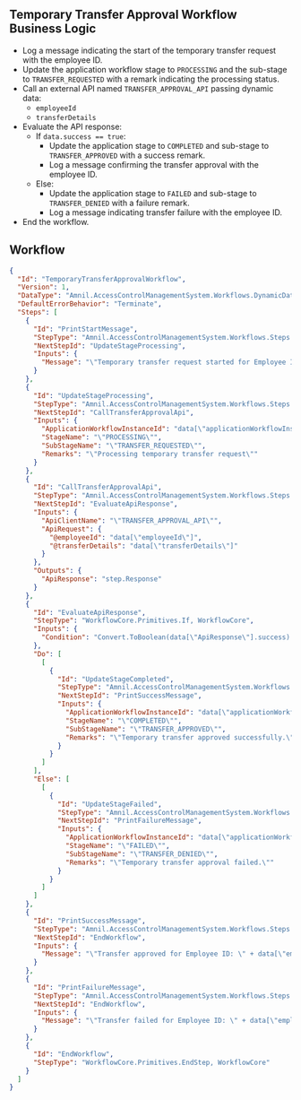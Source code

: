 ## Temporary Transfer Approval Workflow Business Logic

- Log a message indicating the start of the temporary transfer request with the employee ID.
- Update the application workflow stage to `PROCESSING` and the sub-stage to `TRANSFER_REQUESTED` with a remark indicating the processing status.
- Call an external API named `TRANSFER_APPROVAL_API` passing dynamic data:
    - `employeeId`
    - `transferDetails`
- Evaluate the API response:
    - If `data.success == true`:
        - Update the application stage to `COMPLETED` and sub-stage to `TRANSFER_APPROVED` with a success remark.
        - Log a message confirming the transfer approval with the employee ID.
    - Else:
        - Update the application stage to `FAILED` and sub-stage to `TRANSFER_DENIED` with a failure remark.
        - Log a message indicating transfer failure with the employee ID.
- End the workflow.

## Workflow

```json
{
  "Id": "TemporaryTransferApprovalWorkflow",
  "Version": 1,
  "DataType": "Amnil.AccessControlManagementSystem.Workflows.DynamicData, Amnil.AccessControlManagementSystem.Application.Contracts",
  "DefaultErrorBehavior": "Terminate",
  "Steps": [
    {
      "Id": "PrintStartMessage",
      "StepType": "Amnil.AccessControlManagementSystem.Workflows.Steps.PrintMessageStep, Amnil.AccessControlManagementSystem.Application",
      "NextStepId": "UpdateStageProcessing",
      "Inputs": {
        "Message": "\"Temporary transfer request started for Employee ID: \" + data[\"employeeId\"]"
      }
    },
    {
      "Id": "UpdateStageProcessing",
      "StepType": "Amnil.AccessControlManagementSystem.Workflows.Steps.UpdateApplicationTaskStageStep, Amnil.AccessControlManagementSystem.Application",
      "NextStepId": "CallTransferApprovalApi",
      "Inputs": {
        "ApplicationWorkflowInstanceId": "data[\"applicationWorkflowInstanceId\"]",
        "StageName": "\"PROCESSING\"",
        "SubStageName": "\"TRANSFER_REQUESTED\"",
        "Remarks": "\"Processing temporary transfer request\""
      }
    },
    {
      "Id": "CallTransferApprovalApi",
      "StepType": "Amnil.AccessControlManagementSystem.Workflows.Steps.CallApiStep, Amnil.AccessControlManagementSystem.Application",
      "NextStepId": "EvaluateApiResponse",
      "Inputs": {
        "ApiClientName": "\"TRANSFER_APPROVAL_API\"",
        "ApiRequest": {
          "@employeeId": "data[\"employeeId\"]",
          "@transferDetails": "data[\"transferDetails\"]"
        }
      },
      "Outputs": {
        "ApiResponse": "step.Response"
      }
    },
    {
      "Id": "EvaluateApiResponse",
      "StepType": "WorkflowCore.Primitives.If, WorkflowCore",
      "Inputs": {
        "Condition": "Convert.ToBoolean(data[\"ApiResponse\"].success) == true"
      },
      "Do": [
        [
          {
            "Id": "UpdateStageCompleted",
            "StepType": "Amnil.AccessControlManagementSystem.Workflows.Steps.UpdateApplicationTaskStageStep, Amnil.AccessControlManagementSystem.Application",
            "NextStepId": "PrintSuccessMessage",
            "Inputs": {
              "ApplicationWorkflowInstanceId": "data[\"applicationWorkflowInstanceId\"]",
              "StageName": "\"COMPLETED\"",
              "SubStageName": "\"TRANSFER_APPROVED\"",
              "Remarks": "\"Temporary transfer approved successfully.\""
            }
          }
        ]
      ],
      "Else": [
        [
          {
            "Id": "UpdateStageFailed",
            "StepType": "Amnil.AccessControlManagementSystem.Workflows.Steps.UpdateApplicationTaskStageStep, Amnil.AccessControlManagementSystem.Application",
            "NextStepId": "PrintFailureMessage",
            "Inputs": {
              "ApplicationWorkflowInstanceId": "data[\"applicationWorkflowInstanceId\"]",
              "StageName": "\"FAILED\"",
              "SubStageName": "\"TRANSFER_DENIED\"",
              "Remarks": "\"Temporary transfer approval failed.\""
            }
          }
        ]
      ]
    },
    {
      "Id": "PrintSuccessMessage",
      "StepType": "Amnil.AccessControlManagementSystem.Workflows.Steps.PrintMessageStep, Amnil.AccessControlManagementSystem.Application",
      "NextStepId": "EndWorkflow",
      "Inputs": {
        "Message": "\"Transfer approved for Employee ID: \" + data[\"employeeId\"]"
      }
    },
    {
      "Id": "PrintFailureMessage",
      "StepType": "Amnil.AccessControlManagementSystem.Workflows.Steps.PrintMessageStep, Amnil.AccessControlManagementSystem.Application",
      "NextStepId": "EndWorkflow",
      "Inputs": {
        "Message": "\"Transfer failed for Employee ID: \" + data[\"employeeId\"]"
      }
    },
    {
      "Id": "EndWorkflow",
      "StepType": "WorkflowCore.Primitives.EndStep, WorkflowCore"
    }
  ]
}
```
